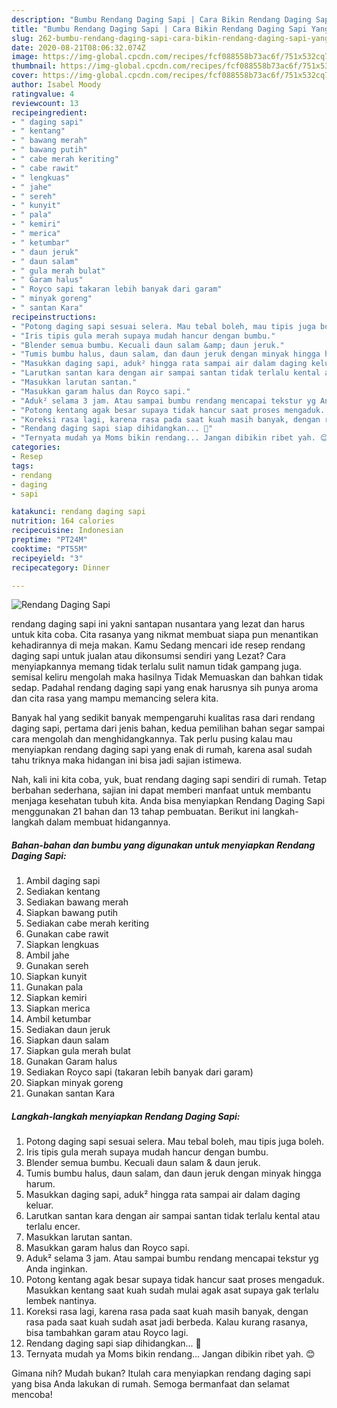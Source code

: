 ```yaml
---
description: "Bumbu Rendang Daging Sapi | Cara Bikin Rendang Daging Sapi Yang Enak Dan Mudah"
title: "Bumbu Rendang Daging Sapi | Cara Bikin Rendang Daging Sapi Yang Enak Dan Mudah"
slug: 262-bumbu-rendang-daging-sapi-cara-bikin-rendang-daging-sapi-yang-enak-dan-mudah
date: 2020-08-21T08:06:32.074Z
image: https://img-global.cpcdn.com/recipes/fcf088558b73ac6f/751x532cq70/rendang-daging-sapi-foto-resep-utama.jpg
thumbnail: https://img-global.cpcdn.com/recipes/fcf088558b73ac6f/751x532cq70/rendang-daging-sapi-foto-resep-utama.jpg
cover: https://img-global.cpcdn.com/recipes/fcf088558b73ac6f/751x532cq70/rendang-daging-sapi-foto-resep-utama.jpg
author: Isabel Moody
ratingvalue: 4
reviewcount: 13
recipeingredient:
- " daging sapi"
- " kentang"
- " bawang merah"
- " bawang putih"
- " cabe merah keriting"
- " cabe rawit"
- " lengkuas"
- " jahe"
- " sereh"
- " kunyit"
- " pala"
- " kemiri"
- " merica"
- " ketumbar"
- " daun jeruk"
- " daun salam"
- " gula merah bulat"
- " Garam halus"
- " Royco sapi takaran lebih banyak dari garam"
- " minyak goreng"
- " santan Kara"
recipeinstructions:
- "Potong daging sapi sesuai selera. Mau tebal boleh, mau tipis juga boleh."
- "Iris tipis gula merah supaya mudah hancur dengan bumbu."
- "Blender semua bumbu. Kecuali daun salam &amp; daun jeruk."
- "Tumis bumbu halus, daun salam, dan daun jeruk dengan minyak hingga harum."
- "Masukkan daging sapi, aduk² hingga rata sampai air dalam daging keluar."
- "Larutkan santan kara dengan air sampai santan tidak terlalu kental atau terlalu encer."
- "Masukkan larutan santan."
- "Masukkan garam halus dan Royco sapi."
- "Aduk² selama 3 jam. Atau sampai bumbu rendang mencapai tekstur yg Anda inginkan."
- "Potong kentang agak besar supaya tidak hancur saat proses mengaduk. Masukkan kentang saat kuah sudah mulai agak asat supaya gak terlalu lembek nantinya."
- "Koreksi rasa lagi, karena rasa pada saat kuah masih banyak, dengan rasa pada saat kuah sudah asat jadi berbeda. Kalau kurang rasanya, bisa tambahkan garam atau Royco lagi."
- "Rendang daging sapi siap dihidangkan... 🤗"
- "Ternyata mudah ya Moms bikin rendang... Jangan dibikin ribet yah. 😊"
categories:
- Resep
tags:
- rendang
- daging
- sapi

katakunci: rendang daging sapi 
nutrition: 164 calories
recipecuisine: Indonesian
preptime: "PT24M"
cooktime: "PT55M"
recipeyield: "3"
recipecategory: Dinner

---
```



![Rendang Daging Sapi](https://img-global.cpcdn.com/recipes/fcf088558b73ac6f/751x532cq70/rendang-daging-sapi-foto-resep-utama.jpg)


rendang daging sapi ini yakni santapan nusantara yang lezat dan harus untuk kita coba. Cita rasanya yang nikmat membuat siapa pun menantikan kehadirannya di meja makan.
Kamu Sedang mencari ide resep rendang daging sapi untuk jualan atau dikonsumsi sendiri yang Lezat? Cara menyiapkannya memang tidak terlalu sulit namun tidak gampang juga. semisal keliru mengolah maka hasilnya Tidak Memuaskan dan bahkan tidak sedap. Padahal rendang daging sapi yang enak harusnya sih punya aroma dan cita rasa yang mampu memancing selera kita.



Banyak hal yang sedikit banyak mempengaruhi kualitas rasa dari rendang daging sapi, pertama dari jenis bahan, kedua pemilihan bahan segar sampai cara mengolah dan menghidangkannya. Tak perlu pusing kalau mau menyiapkan rendang daging sapi yang enak di rumah, karena asal sudah tahu triknya maka hidangan ini bisa jadi sajian istimewa.


Nah, kali ini kita coba, yuk, buat rendang daging sapi sendiri di rumah. Tetap berbahan sederhana, sajian ini dapat memberi manfaat untuk membantu menjaga kesehatan tubuh kita. Anda bisa menyiapkan Rendang Daging Sapi menggunakan 21 bahan dan 13 tahap pembuatan. Berikut ini langkah-langkah dalam membuat hidangannya.

<!--inarticleads1-->

##### Bahan-bahan dan bumbu yang digunakan untuk menyiapkan Rendang Daging Sapi:

1. Ambil  daging sapi
1. Sediakan  kentang
1. Sediakan  bawang merah
1. Siapkan  bawang putih
1. Sediakan  cabe merah keriting
1. Gunakan  cabe rawit
1. Siapkan  lengkuas
1. Ambil  jahe
1. Gunakan  sereh
1. Siapkan  kunyit
1. Gunakan  pala
1. Siapkan  kemiri
1. Siapkan  merica
1. Ambil  ketumbar
1. Sediakan  daun jeruk
1. Siapkan  daun salam
1. Siapkan  gula merah bulat
1. Gunakan  Garam halus
1. Sediakan  Royco sapi (takaran lebih banyak dari garam)
1. Siapkan  minyak goreng
1. Gunakan  santan Kara




<!--inarticleads2-->

##### Langkah-langkah menyiapkan Rendang Daging Sapi:

1. Potong daging sapi sesuai selera. Mau tebal boleh, mau tipis juga boleh.
1. Iris tipis gula merah supaya mudah hancur dengan bumbu.
1. Blender semua bumbu. Kecuali daun salam &amp; daun jeruk.
1. Tumis bumbu halus, daun salam, dan daun jeruk dengan minyak hingga harum.
1. Masukkan daging sapi, aduk² hingga rata sampai air dalam daging keluar.
1. Larutkan santan kara dengan air sampai santan tidak terlalu kental atau terlalu encer.
1. Masukkan larutan santan.
1. Masukkan garam halus dan Royco sapi.
1. Aduk² selama 3 jam. Atau sampai bumbu rendang mencapai tekstur yg Anda inginkan.
1. Potong kentang agak besar supaya tidak hancur saat proses mengaduk. Masukkan kentang saat kuah sudah mulai agak asat supaya gak terlalu lembek nantinya.
1. Koreksi rasa lagi, karena rasa pada saat kuah masih banyak, dengan rasa pada saat kuah sudah asat jadi berbeda. Kalau kurang rasanya, bisa tambahkan garam atau Royco lagi.
1. Rendang daging sapi siap dihidangkan... 🤗
1. Ternyata mudah ya Moms bikin rendang... Jangan dibikin ribet yah. 😊




Gimana nih? Mudah bukan? Itulah cara menyiapkan rendang daging sapi yang bisa Anda lakukan di rumah. Semoga bermanfaat dan selamat mencoba!
